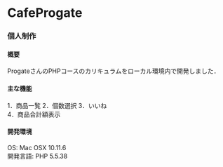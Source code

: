 # CafeProgate
### 個人制作

#### 概要
ProgateさんのPHPコースのカリキュラムをローカル環境内で開発しました．

#### 主な機能
1．商品一覧
2．個数選択
3．いいね  
4．商品合計額表示  

#### 開発環境
OS: Mac OSX 10.11.6  
開発言語: PHP 5.5.38

